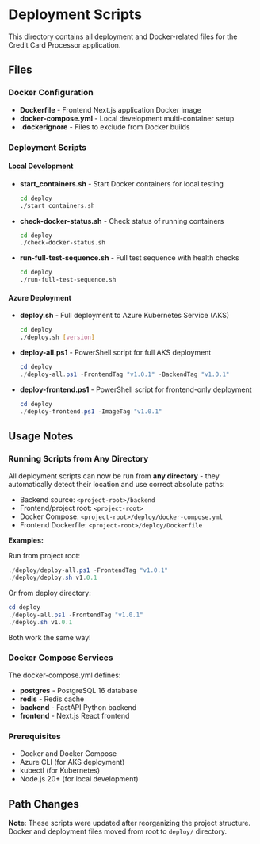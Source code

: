 # Deployment Scripts

This directory contains all deployment and Docker-related files for the Credit Card Processor application.

## Files

### Docker Configuration
- **Dockerfile** - Frontend Next.js application Docker image
- **docker-compose.yml** - Local development multi-container setup
- **.dockerignore** - Files to exclude from Docker builds

### Deployment Scripts

#### Local Development
- **start_containers.sh** - Start Docker containers for local testing
  ```bash
  cd deploy
  ./start_containers.sh
  ```

- **check-docker-status.sh** - Check status of running containers
  ```bash
  cd deploy
  ./check-docker-status.sh
  ```

- **run-full-test-sequence.sh** - Full test sequence with health checks
  ```bash
  cd deploy
  ./run-full-test-sequence.sh
  ```

#### Azure Deployment
- **deploy.sh** - Full deployment to Azure Kubernetes Service (AKS)
  ```bash
  cd deploy
  ./deploy.sh [version]
  ```

- **deploy-all.ps1** - PowerShell script for full AKS deployment
  ```powershell
  cd deploy
  ./deploy-all.ps1 -FrontendTag "v1.0.1" -BackendTag "v1.0.1"
  ```

- **deploy-frontend.ps1** - PowerShell script for frontend-only deployment
  ```powershell
  cd deploy
  ./deploy-frontend.ps1 -ImageTag "v1.0.1"
  ```

## Usage Notes

### Running Scripts from Any Directory
All deployment scripts can now be run from **any directory** - they automatically detect their location and use correct absolute paths:
- Backend source: `<project-root>/backend`
- Frontend/project root: `<project-root>`
- Docker Compose: `<project-root>/deploy/docker-compose.yml`
- Frontend Dockerfile: `<project-root>/deploy/Dockerfile`

**Examples:**

Run from project root:
```powershell
./deploy/deploy-all.ps1 -FrontendTag "v1.0.1"
./deploy/deploy.sh v1.0.1
```

Or from deploy directory:
```powershell
cd deploy
./deploy-all.ps1 -FrontendTag "v1.0.1"
./deploy.sh v1.0.1
```

Both work the same way!

### Docker Compose Services
The docker-compose.yml defines:
- **postgres** - PostgreSQL 16 database
- **redis** - Redis cache
- **backend** - FastAPI Python backend
- **frontend** - Next.js React frontend

### Prerequisites
- Docker and Docker Compose
- Azure CLI (for AKS deployment)
- kubectl (for Kubernetes)
- Node.js 20+ (for local development)

## Path Changes
**Note**: These scripts were updated after reorganizing the project structure. Docker and deployment files moved from root to `deploy/` directory.
